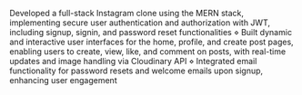 Developed a full-stack Instagram clone using the MERN stack, implementing secure user authentication and
 authorization with JWT, including signup, signin, and password reset functionalities
 ⋄ Built dynamic and interactive user interfaces for the home, profile, and create post pages, enabling users to create,
 view, like, and comment on posts, with real-time updates and image handling via Cloudinary API
 ⋄ Integrated email functionality for password resets and welcome emails upon signup, enhancing user engagement
